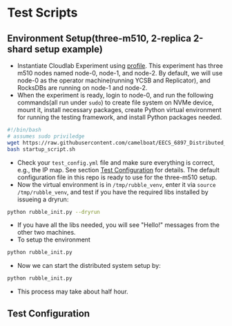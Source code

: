 # Test Scripts

## Environment Setup(three-m510, 2-replica 2-shard setup example)

- Instantiate Cloudlab Experiment using [profile](https://www.cloudlab.us/manage_profile.php?action=edit&uuid=4bfc3b7b-b3f4-11eb-b1eb-e4434b2381fc). This experiment has three m510 nodes named node-0, node-1, and node-2. By default, we will use node-0 as the operator machine(running YCSB and Replicator), and RocksDBs are running on node-1 and node-2.
- When the experiment is ready, login to node-0, and run the following commands(all run under `sudo`) to create file system on NVMe device, mount it, install necessary packages, create Python virtual environment for running the testing framework, and install Python packages needed.
```bash
#!/bin/bash
# assumes sudo priviledge
wget https://raw.githubusercontent.com/camelboat/EECS_6897_Distributed_Storage_System_Project_Scripts/chen_test/test_scripts/startup_script.sh
bash startup_script.sh
```
- Check your `test_config.yml` file and make sure everything is correct, e.g., the IP map. See section [Test Configuration](#test-configuration) for details. The default configuration file in this repo is ready to use for the three-m510 setup.
- Now the virtual environment is in `/tmp/rubble_venv`, enter it via
`source /tmp/rubble_venv`, and test if you have the required libs installed by issueing a dryrun:
```bash
python rubble_init.py --dryrun
```
- If you have all the libs needed, you will see "Hello!" messages from the other two machines.
- To setup the environment
```bash
python rubble_init.py
```
- Now we can start the distributed system setup by:
```bash
python rubble_init.py
```
- This process may take about half hour.

## Test Configuration
